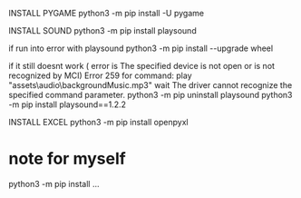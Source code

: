 

INSTALL PYGAME
python3 -m pip install -U pygame


INSTALL SOUND
python3 -m pip install playsound

if run into error with playsound
python3 -m pip install --upgrade wheel

if it still doesnt work
( error is The specified device is not open or is not recognized by MCI)
Error 259 for command:
        play "assets\audio\backgroundMusic.mp3" wait
    The driver cannot recognize the specified command parameter.
python3 -m pip uninstall playsound
python3 -m pip install playsound==1.2.2


INSTALL EXCEL
python3 -m pip install openpyxl

# note for myself
python3 -m pip install ...